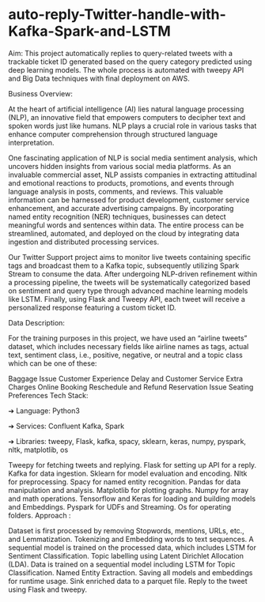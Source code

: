 # auto-reply-Twitter-handle-with-Kafka-Spark-and-LSTM
Aim:  This project automatically replies to query-related tweets with a trackable ticket ID generated based on the query category predicted using deep learning models. The whole process is automated with tweepy API and Big Data techniques with final deployment on AWS.

Business Overview:

At the heart of artificial intelligence (AI) lies natural language processing (NLP), an innovative field that empowers computers to decipher text and spoken words just like humans. NLP plays a crucial role in various tasks that enhance computer comprehension through structured language interpretation.

One fascinating application of NLP is social media sentiment analysis, which uncovers hidden insights from various social media platforms. As an invaluable commercial asset, NLP assists companies in extracting attitudinal and emotional reactions to products, promotions, and events through language analysis in posts, comments, and reviews. This valuable information can be harnessed for product development, customer service enhancement, and accurate advertising campaigns. By incorporating named entity recognition (NER) techniques, businesses can detect meaningful words and sentences within data. The entire process can be streamlined, automated, and deployed on the cloud by integrating data ingestion and distributed processing services.

Our Twitter Support project aims to monitor live tweets containing specific tags and broadcast them to a Kafka topic, subsequently utilizing Spark Stream to consume the data. After undergoing NLP-driven refinement within a processing pipeline, the tweets will be systematically categorized based on sentiment and query type through advanced machine learning models like LSTM. Finally, using Flask and Tweepy API, each tweet will receive a personalized response featuring a custom ticket ID.

Data Description:

For the training purposes in this project, we have used an “airline tweets” dataset, which includes necessary fields like airline names as tags, actual text, sentiment class, i.e., positive, negative, or neutral and a topic class which can be one of these:

Baggage Issue
Customer Experience 
Delay and Customer Service
Extra Charges
Online Booking
Reschedule and Refund
Reservation Issue
Seating Preferences
Tech Stack:

➔ Language: Python3

➔ Services: Confluent Kafka, Spark

➔ Libraries: tweepy, Flask, kafka, spacy, sklearn, keras, numpy, pyspark, nltk, matplotlib, os

Tweepy for fetching tweets and replying.
Flask for setting up API for a reply.
Kafka for data ingestion.
Sklearn for model evaluation and encoding.
Nltk for preprocessing.
Spacy for named entity recognition.
Pandas for data manipulation and analysis.
Matplotlib for plotting graphs.
Numpy for array and math operations.
Tensorflow and Keras for loading and building models and Embeddings.
Pyspark for UDFs and Streaming.
Os for operating folders.
Approach :

Dataset is first processed by removing Stopwords, mentions, URLs, etc., and Lemmatization.
Tokenizing and Embedding words to text sequences.
 A sequential model is trained on the processed data, which includes LSTM for Sentiment Classification.
Topic labelling using Latent Dirichlet Allocation (LDA).
Data is trained on a sequential model including LSTM for Topic Classification.
Named Entity Extraction.
Saving all models and embeddings for runtime usage.
Sink enriched data to a parquet file.
Reply to the tweet using Flask and tweepy.

